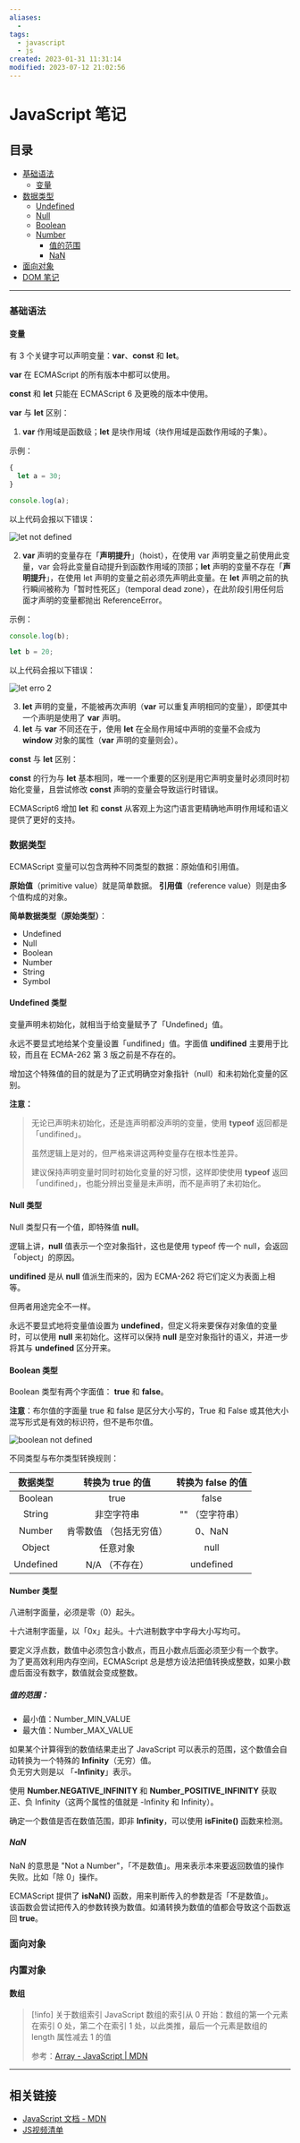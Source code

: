 ```yaml
---
aliases:
  - 
tags:
  - javascript
  - js
created: 2023-01-31 11:31:14
modified: 2023-07-12 21:02:56
---
```

# JavaScript 笔记

## 目录

* [基础语法](#jsn_basic)
  * [变量](#jsn_basic_variable)
* [数据类型](#jsn_datatype)
  * [Undefined](#jsn_datatype_undefined)
  * [Null](#jsn_datatype_null)
  * [Boolean](#jsn_datatype_boolean)
  * [Number](#jsn_datatype_number)
    * [值的范围](#jsn_datatype_number_range)
    * [NaN](#jsn_datatype_number_NaN)
* [面向对象](#jsn_oop)
* [DOM 笔记](./DOM_Note.md)

---

### <span id="jsn_basic">基础语法</span>

#### <span id="jsn_basic_variable">变量</span>

有 3 个关键字可以声明变量：**var**、**const** 和 **let**。

**var** 在 ECMAScript 的所有版本中都可以使用。

**const** 和 **let** 只能在 ECMAScript 6 及更晚的版本中使用。

**var** 与 **let** 区别：
1. **var** 作用域是函数级；**let** 是块作用域（块作用域是函数作用域的子集）。

示例：
```javascript
{
  let a = 30;
}

console.log(a);
```
以上代码会报以下错误：

![let not defined](./JS_Note.assets/base_01_sc_01.png)

2. **var** 声明的变量存在「**声明提升**」（hoist），在使用 var 声明变量之前使用此变量，var 会将此变量自动提升到函数作用域的顶部；**let** 声明的变量不存在「**声明提升**」，在使用 let 声明的变量之前必须先声明此变量。在 **let** 声明之前的执行瞬间被称为「暂时性死区」（temporal dead zone），在此阶段引用任何后面才声明的变量都抛出 ReferenceError。

示例：
```javascript
console.log(b);

let b = 20;

```
以上代码会报以下错误：

![let erro 2](./JS_Note.assets/base_01_sc_02.png)

3. **let** 声明的变量，不能被再次声明（**var** 可以重复声明相同的变量），即便其中一个声明是使用了 **var** 声明。
4. **let** 与 **var** 不同还在于，使用 **let** 在全局作用域中声明的变量不会成为 **window** 对象的属性（**var** 声明的变量则会）。

**const** 与 **let** 区别：

  **const** 的行为与 **let** 基本相同，唯一一个重要的区别是用它声明变量时必须同时初始化变量，且尝试修改 **const** 声明的变量会导致运行时错误。

ECMAScript6 增加 **let** 和 **const** 从客观上为这门语言更精确地声明作用域和语义提供了更好的支持。

### <span id="jsn_datatype">数据类型</span>

ECMAScript 变量可以包含两种不同类型的数据：原始值和引用值。

**原始值**（primitive value）就是简单数据。
**引用值**（reference value）则是由多个值构成的对象。

**简单数据类型（原始类型）**：
* Undefined
* Null
* Boolean
* Number
* String
* Symbol

#### <span id="jsn_datatype_undefined">Undefined 类型</span>

变量声明未初始化，就相当于给变量赋予了「Undefined」值。

永远不要显式地给某个变量设置「undifined」值。字面值 **undifined** 主要用于比较，而且在 ECMA-262 第 3 版之前是不存在的。

增加这个特殊值的目的就是为了正式明确空对象指针（null）和未初始化变量的区别。

**注意：**
> 无论已声明未初始化，还是连声明都没声明的变量，使用 **typeof** 返回都是「undifined」。
>
> 虽然逻辑上是对的，但严格来讲这两种变量存在根本性差异。
>
> 建议保持声明变量时同时初始化变量的好习惯，这样即使使用 **typeof** 返回「undifined」，也能分辨出变量是未声明，而不是声明了未初始化。

#### <span id="jsn_datatype_null">Null 类型</span>

Null 类型只有一个值，即特殊值 **null**。

逻辑上讲，**null** 值表示一个空对象指针，这也是使用 typeof 传一个 null，会返回「object」的原因。

**undifined** 是从 **null** 值派生而来的，因为 ECMA-262 将它们定义为表面上相等。

但两者用途完全不一样。

永远不要显式地将变量值设置为 **undefined**，但定义将来要保存对象值的变量时，可以使用 **null** 来初始化。这样可以保持 **null** 是空对象指针的语义，并进一步将其与 **undefined** 区分开来。

#### <span id="jsn_datatype_boolean">Boolean 类型</span>

Boolean 类型有两个字面值： **true** 和 **false**。

**注意**：布尔值的字面量 true 和 false 是区分大小写的，True 和 False 或其他大小混写形式是有效的标识符，但不是布尔值。

![boolean not defined](./JS_Note.assets/boolean_not_defined.png)

不同类型与布尔类型转换规则：

| 数据类型 | 转换为 true 的值 | 转换为 false 的值 |
| :---: | :---: | :---: |
| Boolean | true | false |
| String | 非空字符串 | "" （空字符串）|
| Number | 肯零数值 （包括无穷值）| 0、NaN |
| Object | 任意对象 | null |
| Undefined | N/A （不存在）| undefined |

#### <span id="jsn_datatype_number">Number 类型</span>

八进制字面量，必须是零（0）起头。

十六进制字面量，以「0x」起头。十六进制数字中字母大小写均可。

要定义浮点数，数值中必须包含小数点，而且小数点后面必须至少有一个数字。<br>
为了更高效利用内存空间，ECMAScript 总是想方设法把值转换成整数，如果小数虚后面没有数字，数值就会变成整数。

##### <span id="jsn_datatype_number_range">值的范围</span>：
  * 最小值：Number_MIN_VALUE
  * 最大值：Number_MAX_VALUE

  如果某个计算得到的数值结果走出了 JavaScript 可以表示的范围，这个数值会自动转换为一个特殊的 **Infinity**（无穷）值。<br>
负无穷大则是以 「**-Infinity**」表示。<br>

使用 **Number.NEGATIVE_INFINITY** 和 **Number_POSITIVE_INFINITY** 获取正、负 Infinity（这两个属性的值就是 -Infinity 和 Infinity）。

确定一个数值是否在数值范围，即非 **Infinity**，可以使用 **isFinite()** 函数来检测。

##### <span id="jsn_datatype_number_NaN">NaN</span>

NaN 的意思是 "Not a Number"，「不是数值」。用来表示本来要返回数值的操作失败。比如「除 0」操作。

ECMAScript 提供了 **isNaN()** 函数，用来判断传入的参数是否「不是数值」。<br>
该函数会尝试把传入的参数转换为数值。如涌转换为数值的值都会导致这个函数返回 **true**。

### <span id="jsn_oop">面向对象</span>

### <span id="jsn_oop_internalo">内置对象</span>

#### <span id="jsn_oop_internalo_array">数组</span>

> [!info] 关于数组索引
>  JavaScript 数组的索引从 0 开始：数组的第一个元素在索引 0 处，第二个在索引 1 处，以此类推，最后一个元素是数组的 length 属性减去 1 的值
> 
>  参考：[Array - JavaScript | MDN](https://developer.mozilla.org/zh-CN/docs/Web/JavaScript/Reference/Global_Objects/Array)

---

## <span id="jsn_aboutlinks">相关链接</span>

* [JavaScript 文档 - MDN](https://developer.mozilla.org/zh-CN/docs/Web/JavaScript)
* [JS视频清单](./JS_Videos.md)

